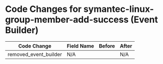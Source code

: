 # Code Changes for symantec-linux-group-member-add-success (Event Builder)

| Code Change | Field Name | Before | After |
|-------------|------------|--------|-------|
| removed_event_builder | N/A |  | N/A |